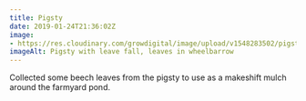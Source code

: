 ```yaml
---
title: Pigsty
date: 2019-01-24T21:36:02Z
image: 
- https://res.cloudinary.com/growdigital/image/upload/v1548283502/pigsty-9653370E.jpg
imageAlt: Pigsty with leave fall, leaves in wheelbarrow
---
```


Collected some beech leaves from the pigsty to use as a makeshift mulch around the farmyard pond.
